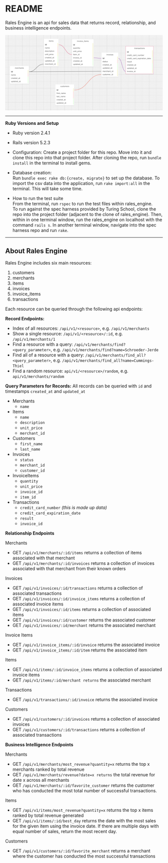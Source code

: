 # README

Rales Engine is an api for sales data that returns record, relationship, and business intelligence endpoints. 

![Diagram of the Rales Engine schema](https://github.com/ap2322/rales_engine/blob/master/rales_engine_resource_diagram.png?raw=true)

---
**Ruby Versions and Setup**

* Ruby version 2.4.1
* Rails version 5.2.3

* Configuration: Create a project folder for this repo. Move into it and clone this repo into that project folder. After cloning the repo, run `bundle install` in the terminal to install gems.

* Database creation:  
Run `bundle exec rake db:{create, migrate}` to set up the database. To import the csv data into the application, run `rake import:all` in the terminal. This will take some time.

* How to run the test suite  
From the terminal, run `rspec` to run the test files within rales_engine.  
To run against the spec harness provided by Turing School, clone the repo into the project folder (adjacent to the clone of rales_engine). Then, within in one terminal window, run the rales_engine on localhost with the command `rails s`. In another terminal window, navigate into the spec harness repo and run `rake`.

---
<h2>About Rales Engine</h2>

Rales Engine includes six main resources:
1. customers
2. merchants
3. items
4. invoices
5. invoice_items
6. transactions

Each resource can be queried through the following api endpoints:

**Record Endpoints:**  
- Index of all resources: `/api/v1/<resource>`, e.g. `/api/v1/merchants`
- Show a single resource: `/api/v1/<resource>/:id`, e.g. `/api/v1/merchants/1`
- Find a resource with a query: `/api/v1/merchants/find?<query_parameter>`, e.g. `/api/v1/merchants/find?name=Schroeder-Jerde`
- Find all of a resource with a query: `/api/v1/merchants/find_all?<query_parameter>`, e.g. `/api/v1/merchants/find_all?name=Cummings-Thiel`
- Find a random resource: `api/v1/<resource>/random`, e.g. `api/v1/merchants/random`

**Query Parameters for Records:**
All records can be queried with `id` and timestamps `created_at` and `updated_at`

- Merchants 
    - `name`
- Items
    - `name`
    - `description`
    - `unit_price`
    - `merchant_id`
- Customers
    - `first_name`
    - `last_name`
- Invoices
    - `status`
    - `merchant_id`
    - `customer_id`
- InvoiceItems
    - `quantity`
    - `unit_price`
    - `invoice_id`
    - `item_id`
- Transactions
    - `credit_card_number` *(this is made up data)*
    - `credit_card_expiration_date`
    - `result`
    - `invoice_id`

**Relationship Endpoints**

Merchants  
- GET `/api/v1/merchants/:id/items` returns a collection of items associated with that merchant  
- GET `/api/v1/merchants/:id/invoices` returns a collection of invoices associated with that merchant from their known orders

Invoices  
- GET `/api/v1/invoices/:id/transactions` returns a collection of associated transactions
- GET `/api/v1/invoices/:id/invoice_items` returns a collection of associated invoice items
- GET `/api/v1/invoices/:id/items` returns a collection of associated items
- GET `/api/v1/invoices/:id/customer` returns the associated customer
- GET `/api/v1/invoices/:id/merchant` returns the associated merchant

Invoice Items  
- GET `/api/v1/invoice_items/:id/invoice` returns the associated invoice
- GET `/api/v1/invoice_items/:id/item` returns the associated item

Items  
- GET `/api/v1/items/:id/invoice_items` returns a collection of associated invoice items
- GET `/api/v1/items/:id/merchant returns` the associated merchant

Transactions  
- GET `/api/v1/transactions/:id/invoice` returns the associated invoice

Customers  
- GET `/api/v1/customers/:id/invoices` returns a collection of associated invoices
- GET `/api/v1/customers/:id/transactions` returns a collection of associated transactions

**Business Intelligence Endpoints**

Merchants  
- GET `/api/v1/merchants/most_revenue?quantity=x` returns the top x merchants ranked by total revenue
- GET `/api/v1/merchants/revenue?date=x returns` the total revenue for date x across all merchants
- GET `/api/v1/merchants/:id/favorite_customer` returns the customer who has conducted the most total number of successful transactions.  

Items  
- GET `/api/v1/items/most_revenue?quantity=x` returns the top x items ranked by total revenue generated
- GET `/api/v1/items/:id/best_day` returns the date with the most sales for the given item using the invoice date. If there are multiple days with equal number of sales, return the most recent day.

Customers  
- GET `/api/v1/customers/:id/favorite_merchant` returns a merchant where the customer has conducted the most successful transactions
